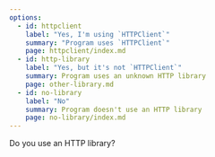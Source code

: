 ```yaml
---
options:
  - id: httpclient
    label: "Yes, I'm using `HTTPClient`"
    summary: "Program uses `HTTPClient`"
    page: httpclient/index.md
  - id: http-library
    label: "Yes, but it's not `HTTPClient`"
    summary: Program uses an unknown HTTP library
    page: other-library.md
  - id: no-library
    label: "No"
    summary: Program doesn't use an HTTP library
    page: no-library/index.md
---
```


Do you use an HTTP library?